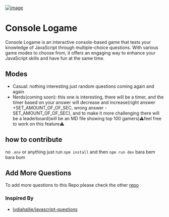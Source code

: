 [![image](https://user-images.githubusercontent.com/55833403/234310259-589831f2-9721-482d-8773-02f24f65076f.png)
](https://console-dot-logame.vercel.app/)

# Console Logame
 Console Logame is an interactive console-based game that tests your knowledge of JavaScript through multiple-choice questions. With various game modes to choose from, it offers an engaging way to enhance your JavaScript skills and have fun at the same time.

## Modes
 - Casual: 
      nothing interesting just random questions coming again and again 
 - Nerds(coming soon): 
      this one is interesting, there will be a timer, and the timer based on your answer will decrease and increase(right answer +SET_AMOUNT_OF_OF_SEC, wrong answer -SET_AMOUNT_OF_OF_SEC), and to make it more challenging there will be a leaderboard(will be an MD file showing top 100 gamers)⚠️feel free to work on this feature⚠️
      
## how to contribute
no `.env` or anything just run `npm install` and then `npm run dev` bara bem bara bum
## Add More Questions
To add more questions to this Repo please check the other [repo](https://github.com/AhmadSaman/console-dot-log-questions) 

### Inspired By 
- [lydiahallie/javascript-questions](https://github.com/lydiahallie/javascript-questions)
